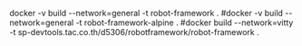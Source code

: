 docker -v build --network=general -t robot-framework .
#docker -v build --network=general -t robot-framework-alpine .
#docker build  --network=vitty  -t sp-devtools.tac.co.th/d5306/robotframework/robot-framework  .
